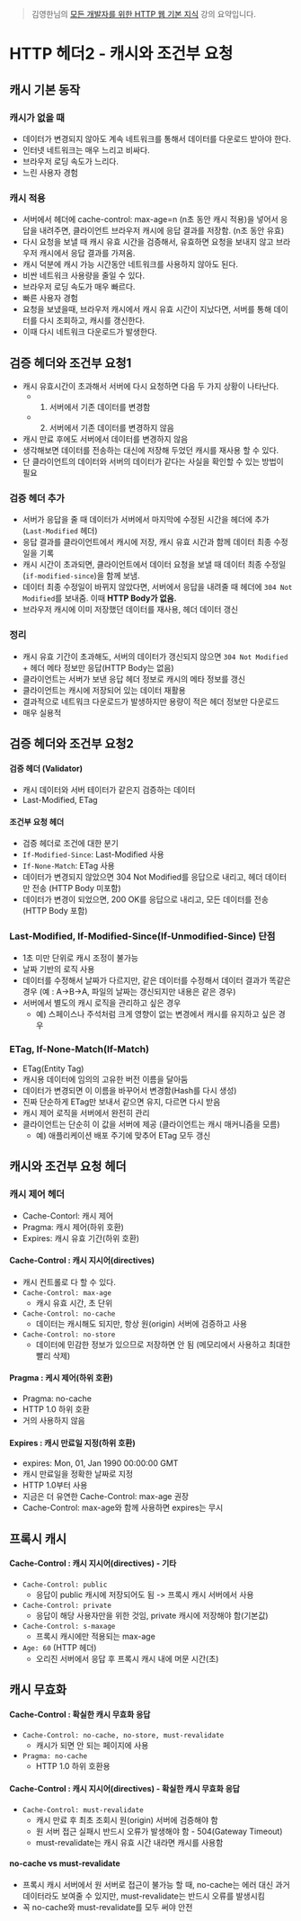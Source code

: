 > 김영한님의 [모든 개발자를 위한 HTTP 웹 기본 지식](https://www.inflearn.com/course/http-%EC%9B%B9-%EB%84%A4%ED%8A%B8%EC%9B%8C%ED%81%AC/dashboard) 강의 요약입니다.

# HTTP 헤더2 - 캐시와 조건부 요청
## 캐시 기본 동작
### 캐시가 없을 때
- 데이터가 변경되지 않아도 계속 네트워크를 통해서 데이터를 다운로드 받아야 한다.
- 인터넷 네트워크는 매우 느리고 비싸다.
- 브라우저 로딩 속도가 느리다.
- 느린 사용자 경험

### 캐시 적용
- 서버에서 헤더에 cache-control: max-age=n (n초 동안 캐시 적용)을 넣어서 응답을 내려주면, 클라이언트 브라우저 캐시에 응답 결과를 저장함. (n초 동안 유효)
- 다시 요청을 보낼 때 캐시 유효 시간을 검증해서, 유효하면 요청을 보내지 않고 브라우저 캐시에서 응답 결과를 가져옴.
- 캐시 덕분에 캐시 가능 시간동안 네트워크를 사용하지 않아도 된다.
- 비싼 네트워크 사용량을 줄일 수 있다.
- 브라우저 로딩 속도가 매우  빠르다.
- 빠른 사용자 경험
- 요청을 보냈을때, 브라우저 캐시에서 캐시 유효 시간이 지났다면, 서버를 통해 데이터를 다시 조회하고, 캐시를 갱신한다.
- 이때 다시 네트워크 다운로드가 발생한다.


## 검증 헤더와 조건부 요청1
- 캐시 유효시간이 초과해서 서버에 다시 요청하면 다음 두 가지 상황이 나타난다.
  - 1. 서버에서 기존 데이터를 변경함
  - 2. 서버에서 기존 데이터를 변경하지 않음
- 캐시 만료 후에도 서버에서 데이터를 변경하지 않음
- 생각해보면 데이터를 전송하는 대신에 저장해 두었던 캐시를 재사용 할 수 있다.
- 단 클라이언트의 데이터와 서버의 데이터가 같다는 사실을 확인할 수 있는 방법이 필요

### 검증 헤더 추가
- 서버가 응답을 줄 때 데이터가 서버에서 마지막에 수정된 시간을 헤더에 추가 (`Last-Modified` 헤더)
- 응답 결과를 클라이언트에서 캐시에 저장, 캐시 유효 시간과 함께 데이터 최종 수정일을 기록
- 캐시 시간이 초과되면, 클라이언트에서 데이터 요청을 보낼 때 데이터 최종 수정일(`if-modified-since`)을 함께 보냄.
- 데이터 최종 수정일이 바뀌지 않았다면, 서버에서 응답을 내려줄 때 헤더에 `304 Not Modified`를 보내줌. 이때 **HTTP Body가 없음.**
- 브라우저 캐시에 이미 저장했던 데이터를 재사용, 헤더 데이터 갱신

### 정리
- 캐시 유효 기간이 초과해도, 서버의 데이터가 갱신되지 않으면 `304 Not Modified` + 헤더 메타 정보만 응답(HTTP Body는 없음)
- 클라이언트는 서버가 보낸 응답 헤더 정보로 캐시의 메타 정보를 갱신
- 클라이언트는 캐시에 저장되어 있는 데이터 재활용
- 결과적으로 네트워크 다운로드가 발생하지만 용량이 적은 헤더 정보만 다운로드
- 매우 실용적


## 검증 헤더와 조건부 요청2
#### 검증 헤더 (Validator)
- 캐시 데이터와 서버 테이터가 같은지 검증하는 데이터
- Last-Modified, ETag
#### 조건부 요청 헤더
- 검증 헤더로 조건에 대한 분기
- `If-Modified-Since`: Last-Modified 사용
- `If-None-Match`: ETag 사용
- 데이터가 변경되지 않았으면 304 Not Modified를 응답으로 내리고, 헤더 데이터만 전송 (HTTP Body 미포함)
- 데이터가 변경이 되었으면, 200 OK를 응답으로 내리고, 모든 데이터를 전송 (HTTP Body 포함)

### Last-Modified, If-Modified-Since(If-Unmodified-Since) 단점
- 1초 미만 단위로 캐시 조정이 불가능
- 날짜 기반의 로직 사용
- 데이터를 수정해서 날짜가 다르지만, 같은 데이터를 수정해서 데이터 결과가 똑같은 경우 (예 : A->B->A, 파일의 날짜는 갱신되지만 내용은 같은 경우)
- 서버에서 별도의 캐시 로직을 관리하고 싶은 경우
  - 예) 스페이스나 주석처럼 크게 영향이 없는 변경에서 캐시를 유지하고 싶은 경우

### ETag, If-None-Match(If-Match)
- ETag(Entity Tag)
- 캐시용 데이터에 임의의 고유한 버전 이름을 달아둠
- 데이터가 변경되면 이 이름을 바꾸어서 변경함(Hash를 다시 생성)
- 진짜 단순하게 ETag만 보내서 같으면 유지, 다르면 다시 받음
- 캐시 제어 로직을 서버에서 완전히 관리
- 클라이언트는 단순히 이 값을 서버에 제공 (클라이언트는 캐시 매커니즘을 모름)
  - 예) 애플리케이션 배포 주기에 맞추어 ETag 모두 갱신


## 캐시와 조건부 요청 헤더
### 캐시 제어 헤더
- Cache-Contorl: 캐시 제어
- Pragma: 캐시 제어(하위 호환)
- Expires: 캐시 유효 기간(하위 호환)
#### Cache-Control : 캐시 지시어(directives)
- 캐시 컨트롤로 다 할 수 있다.
- `Cache-Control: max-age`
  - 캐시 유효 시간, 초 단위
- `Cache-Control: no-cache`
  - 데이터는 캐시해도 되지만, 항상 원(origin) 서버에 검증하고 사용
- `Cache-Control: no-store`
  - 데이터에 민감한 정보가 있으므로 저장하면 안 됨 (메모리에서 사용하고 최대한 빨리 삭제)
#### Pragma : 케시 제어(하위 호환)
- Pragma: no-cache
- HTTP 1.0 하위 호환
- 거의 사용하지 않음
#### Expires : 캐시 만료일 지정(하위 호환)
- expires: Mon, 01, Jan 1990 00:00:00 GMT
- 캐시 만료일을 정확한 날짜로 지정
- HTTP 1.0부터 사용
- 지금은 더 유연한 Cache-Control: max-age 권장
- Cache-Control: max-age와 함께 사용하면 expires는 무시


## 프록시 캐시
#### Cache-Control : 캐시 지시어(directives) - 기타
- `Cache-Control: public`
  - 응답이 public 캐시에 저장되어도 됨 -> 프록시 캐시 서버에서 사용
- `Cache-Control: private`
  - 응답이 해당 사용자만을 위한 것임, private 캐시에 저장해야 함(기본값)
- `Cache-Control: s-maxage`
  - 프록시 캐시에만 적용되는 max-age
- `Age: 60` (HTTP 헤더)
  - 오리진 서버에서 응답 후 프록시 캐시 내에 머문 시간(초)


## 캐시 무효화
#### Cache-Control : 확실한 캐시 무효화 응답
- `Cache-Control: no-cache, no-store, must-revalidate`
  - 캐시가 되면 안 되는 페이지에 사용
- `Pragma: no-cache`
  - HTTP 1.0 하위 호환용
#### Cache-Control : 캐시 지시어(directives) - 확실한 캐시 무효화 응답
- `Cache-Control: must-revalidate`
  - 캐시 만료 후 최초 조회시 원(origin) 서버에 검증해야 함
  - 원 서버 접근 실패시 반드시 오류가 발생해야 함 - 504(Gateway Timeout)
  - must-revalidate는 캐시 유효 시간 내라면 캐시를 사용함
#### no-cache vs must-revalidate
- 프록시 캐시 서버에서 원 서버로 접근이 불가능 할 때, no-cache는 에러 대신 과거 데이터라도 보여줄 수 있지만, must-revalidate는 반드시 오류를 발생시킴
- 꼭 no-cache와 must-revalidate를 모두 써야 안전
